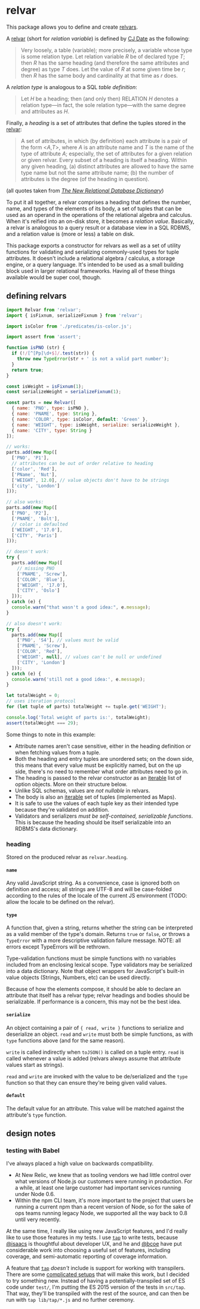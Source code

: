 relvar
======

This package allows you to define and create [relvars][relvar].

A [relvar][] (short for _relation variable_) is defined by [CJ Date][]
as the following:

> Very loosely, a table (variable); more precisely, a variable whose type is
> some relation type. Let relation variable _R_ be of declared type _T_; then
> _R_ has the same heading (and therefore the same attributes and degree) as
> type _T_ does. Let the value of _R_ at some given time be _r_; then _R_ has
> the same body and cardinality at that time as _r_ does.

A _relation type_ is analogous to a SQL _table definition_:

> Let _H_ be a heading; then (and only then) RELATION _H_ denotes a
> relation type—in fact, the sole relation type—with the same degree and
> attributes as _H_.

Finally, a _heading_ is a set of attributes that define the tuples stored in the [relvar][]:

> A set of attributes, in which (by definition) each attribute is a pair
> of the form &lt;_A_,_T_&gt;, where _A_ is an attribute name and _T_ is
> the name of the type of attribute _A_; especially, the set of attributes
> for a given relation or given relvar. Every subset of a heading is
> itself a heading. Within any given heading, (a) distinct attributes are
> allowed to have the same type name but not the same attribute name; (b)
> the number of attributes is the degree (of the heading in question).

(all quotes taken from [_The New Relational Database Dictionary_][])

To put it all together, a relvar comprises a heading that defines the
number, name, and types of the elements of its body, a set of tuples
that can be used as an operand in the operations of the relational
algebra and calculus. When it's reified into an on-disk store, it
becomes a _relation value_. Basically, a relvar is analogous to a query
result or a database view in a SQL RDBMS, and a relation value is (more
or less) a table on disk.

This package exports a constructor for relvars as well as a set of
utility functions for validating and serializing commonly-used types for
tuple attributes. It doesn't include a relational algebra / calculus, a
storage engine, or a query language. It's intended to be used as a small
building block used in larger relational frameworks. Having all of these
things available would be super cool, though.

## defining relvars

```javascript
import Relvar from 'relvar';
import { isFixnum, serializeFixnum } from 'relvar';

import isColor from './predicates/is-color.js';

import assert from 'assert';

function isPNO (str) {
  if (!/[^[Pp]\d+$]/.test(str)) {
    throw new TypeError(str + ' is not a valid part number');
  }
  return true;
}

const isWeight = isFixnum(1);
const serializeWeight = serializeFixnum(1);

const parts = new Relvar([
  { name: 'PNO', type: isPNO },
  { name: 'PNAME', type: String },
  { name: 'COLOR', type: isColor, default: 'Green' },
  { name: 'WEIGHT', type: isWeight, serialize: serializeWeight },
  { name: 'CITY', type: String }
]);

// works:
parts.add(new Map([
  ['PNO', 'P1'],
  // attributes can be out of order relative to heading
  ['color', 'Red'],
  ['PName', 'Nut'],
  ['WEIGHT', 12.0], // value objects don't have to be strings
  ['city', 'London']
]));

// also works:
parts.add(new Map([
  ['PNO', 'P2'],
  ['PNAME', 'Bolt'],
  // color is defaulted
  ['WEIGHT', '17.0'],
  ['CITY', 'Paris']
]));

// doesn't work:
try {
  parts.add(new Map([
    // missing PNO
    ['PNAME', 'Screw'],
    ['COLOR', 'Blue'],
    ['WEIGHT', '17.0'],
    ['CITY', 'Oslo']
  ]));
} catch (e) {
  console.warn("that wasn't a good idea:", e.message);
}

// also doesn't work:
try {
  parts.add(new Map([
    ['PNO', 'S4'], // values must be valid
    ['PNAME', 'Screw'],
    ['COLOR', 'Red'],
    ['WEIGHT', null], // values can't be null or undefined
    ['CITY', 'London']
  ]));
} catch (e) {
  console.warn('still not a good idea:', e.message);
}

let totalWeight = 0;
// uses iteration protocol
for (let tuple of parts) totalWeight += tuple.get('WEIGHT');

console.log('Total weight of parts is:', totalWeight);
assert(totalWeight === 29);
```

Some things to note in this example:
- Attribute names aren't case sensitive, either in the heading
  definition or when fetching values from a tuple.
- Both the heading and entry tuples are unordered sets; on the down
  side, this means that every value must be explicitly named, but on the
  up side, there's no need to remember what order attributes need to go
  in.
- The heading is passed to the relvar constructor as an [iterable][]
  list of option objects. More on their structure below.
- Unlike SQL schemas, values are _not nullable_ in relvars.
- The body is also an [iterable][] set of tuples (implemented as Maps).
- It is safe to use the values of each tuple key as their intended type
  because they're validated on addition.
- Validators and serializers _must be self-contained, serializable
  functions_. This is because the heading should be itself serializable
  into an RDBMS's data dictionary.

### heading

Stored on the produced relvar as `relvar.heading`.

#### `name`

Any valid JavaScript string. As a convenience, case is ignored both on
definition and access; all strings are UTF-8 and will be case-folded
according to the rules of the locale of the current JS environment
(TODO: allow the locale to be defined on the relvar).

#### `type`

A function that, given a string, returns whether the string can be
interpreted as a valid member of the type's domain. Returns `true` or
`false`, or throws a `TypeError` with a more descriptive validation
failure message. NOTE: all errors except TypeErrors will be rethrown.

Type-validation functions must be simple functions with no variables
included from an enclosing lexical scope. Type validators may be
serialized into a data dictionary. Note that object wrappers for
JavaScript's built-in value objects (Strings, Numbers, etc) can be used
directly.

Because of how the elements compose, it should be able to declare an
attribute that itself has a relvar type; relvar headings and bodies
should be serializable. If performance is a concern, this may not be the
best idea.

#### `serialize`

An object containing a pair of `{ read, write }` functions to serialize
and deserialize an object. `read` and `write` must both be simple
functions, as with `type` functions above (and for the same reason).

`write` is called indirectly when `toJSON()` is called on a tuple entry.
`read` is called whenever a value is added (relvars always assume that
attribute values start as strings).

`read` and `write` are invoked with the value to be de/serialized and
the `type` function so that they can ensure they're being given valid
values.

#### `default`

The default value for an attribute. This value will be matched against
the attribute's `type` function.

## design notes

### testing with Babel

I've always placed a high value on backwards compatibility.

- At New Relic, we knew that as tooling vendors we had little control
  over what versions of Node.js our customers were running in production.
  For a while, at least one large customer had important services running
  under Node 0.6.
- Within the npm CLI team, it's more important to the project that users
  be running a current npm than a recent version of Node, so for the sake
  of ops teams running legacy Node, we supported all the way back to 0.8
  until very recently.

At the same time, I really like using new JavaScript features, and I'd really
like to use those features in my tests. I use [`tap`][] to write tests, because
[@isaacs][] is thoughtful about developer UX, and he and [@bcoe][] have put
considerable work into choosing a useful set of features, including coverage,
and semi-automatic reporting of coverage information.

A feature that [`tap`][] _doesn't_ include is support for working
with transpilers. There are some [complicated setups][tap with Babel]
that will make this work, but I decided to try something new. Instead
of having a potentially-transpiled set of ES code under `test/`, I'm
putting the ES 2015 version of the tests in `src/tap`. That way, they'll
be transpiled with the rest of the source, and can then be run with `tap
lib/tap/*.js` and no further ceremony.

[@bcoe]: https://github.com/bcoe
[@isaacs]: https://github.com/isaacs
[_The New Relational Database Dictionary_]: http://shop.oreilly.com/product/0636920048497.do
[`tap`]: https://node-tap.org/
[CJ Date]: https://en.wikipedia.org/wiki/Christopher_J._Date
[iterable]: https://developer.mozilla.org/en-US/docs/Web/JavaScript/Reference/Iteration_protocols
[relvar]: https://en.wikipedia.org/wiki/Relvar
[tap with Babel]: https://remysharp.com/2016/05/02/faster-tests-for-multi-node-code-with-es6-and-babel
